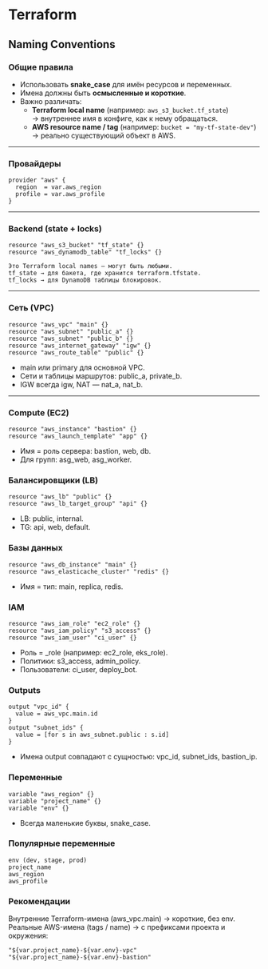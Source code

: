 # Terraform 

## Naming Conventions

### Общие правила

- Использовать **snake_case** для имён ресурсов и переменных.
- Имена должны быть **осмысленные и короткие**.
- Важно различать:
  - **Terraform local name** (например: `aws_s3_bucket.tf_state`)  
    → внутреннее имя в конфиге, как к нему обращаться.  
  - **AWS resource name / tag** (например: `bucket = "my-tf-state-dev"`)  
    → реально существующий объект в AWS.  

---

### Провайдеры

```hcl
provider "aws" {
  region  = var.aws_region
  profile = var.aws_profile
}
```

---

### Backend (state + locks)

```hcl
resource "aws_s3_bucket" "tf_state" {}
resource "aws_dynamodb_table" "tf_locks" {}

Это Terraform local names — могут быть любыми.
tf_state → для бакета, где хранится terraform.tfstate.
tf_locks → для DynamoDB таблицы блокировок.
```

---

### Сеть (VPC)

```hcl
resource "aws_vpc" "main" {}
resource "aws_subnet" "public_a" {}
resource "aws_subnet" "public_b" {}
resource "aws_internet_gateway" "igw" {}
resource "aws_route_table" "public" {}
```

- main или primary для основной VPC.
- Сети и таблицы маршрутов: public_a, private_b.
- IGW всегда igw, NAT — nat_a, nat_b.

---

### Compute (EC2)

```hcl
resource "aws_instance" "bastion" {}
resource "aws_launch_template" "app" {}
```

- Имя = роль сервера: bastion, web, db.
- Для групп: asg_web, asg_worker.

### Балансировщики (LB)

```hcl
resource "aws_lb" "public" {}
resource "aws_lb_target_group" "api" {}
```

- LB: public, internal.
- TG: api, web, default.

### Базы данных

```hcl
resource "aws_db_instance" "main" {}
resource "aws_elasticache_cluster" "redis" {}
```

- Имя = тип: main, replica, redis.

### IAM

```hcl
resource "aws_iam_role" "ec2_role" {}
resource "aws_iam_policy" "s3_access" {}
resource "aws_iam_user" "ci_user" {}
```

- Роль = <service>_role (например: ec2_role, eks_role).
- Политики: s3_access, admin_policy.
- Пользователи: ci_user, deploy_bot.

### Outputs

```hcl
output "vpc_id" {
  value = aws_vpc.main.id
}
output "subnet_ids" {
  value = [for s in aws_subnet.public : s.id]
}
```

- Имена output совпадают с сущностью: vpc_id, subnet_ids, bastion_ip.

### Переменные

```hcl
variable "aws_region" {}
variable "project_name" {}
variable "env" {}
```

- Всегда маленькие буквы, snake_case.

### Популярные переменные

```hcl
env (dev, stage, prod)
project_name
aws_region
aws_profile
```

### Рекомендации

Внутренние Terraform-имена (aws_vpc.main) → короткие, без env.
Реальные AWS-имена (tags / name) → с префиксами проекта и окружения:

```hcl
"${var.project_name}-${var.env}-vpc"
"${var.project_name}-${var.env}-bastion"
```
